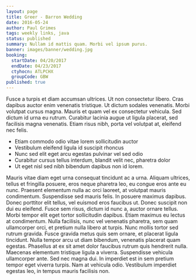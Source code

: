 ```yaml
---
layout: page
title: Greer - Barron Wedding
date: 2016-05-24
author: Paul Grimes
tags: weekly links, java
status: published
summary: Nullam id mattis quam. Morbi vel ipsum purus.
banner: images/banner/wedding.jpg
booking:
  startDate: 04/20/2017
  endDate: 04/23/2017
  ctyhocn: ATLPCHX
  groupCode: GBW
published: true
---
```

Fusce a turpis et diam accumsan ultrices. Ut non consectetur libero. Cras dapibus auctor enim venenatis tristique. Ut dictum sodales venenatis. Morbi volutpat cursus magna. Mauris et quam vel ex consectetur vehicula. Sed dictum id urna eu rutrum. Curabitur lacinia augue ut ligula placerat, sed facilisis magna venenatis. Etiam risus nibh, porta vel volutpat at, eleifend nec felis.

* Etiam commodo odio vitae lorem sollicitudin auctor
* Vestibulum eleifend ligula id suscipit rhoncus
* Nunc sed elit eget arcu egestas pulvinar vel sed odio
* Curabitur cursus tellus interdum, blandit velit nec, pharetra dolor
* Ut eget nisl sed nibh bibendum dapibus non id lorem.

Mauris vitae diam eget urna consequat tincidunt ac a urna. Aliquam ultrices, tellus et fringilla posuere, eros neque pharetra leo, eu congue eros ante eu nunc. Praesent elementum nulla ac orci laoreet, at volutpat mauris condimentum. Suspendisse sed mauris felis. In posuere maximus dapibus. Donec porttitor elit tellus, vel euismod eros faucibus ut. Donec suscipit non dui eu eleifend. Fusce sem risus, dictum id nunc a, auctor ornare tellus.
Morbi tempor elit eget tortor sollicitudin dapibus. Etiam maximus eu lectus at condimentum. Nulla facilisis, nunc vel venenatis pharetra, sem quam ullamcorper orci, et pretium nulla libero at turpis. Nunc mollis tortor sed rutrum gravida. Fusce gravida metus quis sem ornare, et placerat ligula tincidunt. Nulla tempor arcu ut diam bibendum, venenatis placerat quam egestas. Phasellus at ex sit amet dolor faucibus rutrum quis hendrerit nulla. Maecenas elementum tristique ligula a viverra. Suspendisse vehicula ullamcorper ante. Sed nec magna dui. In imperdiet est in sem pretium tempor eget viverra turpis. Nam at vehicula odio. Vestibulum imperdiet egestas leo, in tempus mauris facilisis non.

